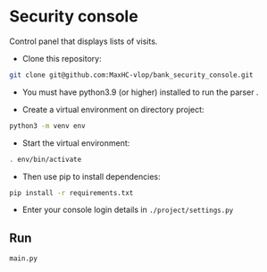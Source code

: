 # Security console

Сontrol panel that displays lists of visits.

- Сlone this repository:
```bash
git clone git@github.com:MaxHC-vlop/bank_security_console.git
```

 - You must have python3.9 (or higher) installed to run the parser .

 - Create a virtual environment on directory project:
 ```bash
python3 -m venv env
 ```
- Start the virtual environment:
```bash
. env/bin/activate
```
- Then use pip to install dependencies:
```bash
pip install -r requirements.txt
```
- Enter your console login details in `./project/settings.py`

## Run

```bash
main.py
```